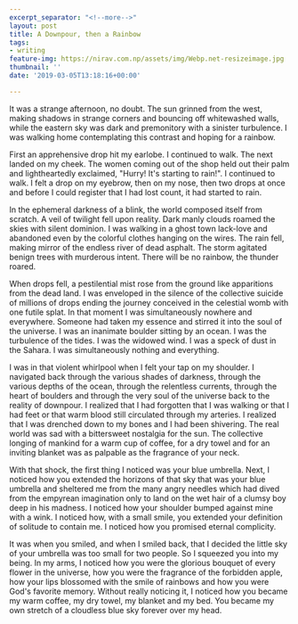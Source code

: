 ```yaml
---
excerpt_separator: "<!--more-->"
layout: post
title: A Downpour, then a Rainbow
tags:
- writing
feature-img: https://nirav.com.np/assets/img/Webp.net-resizeimage.jpg
thumbnail: ''
date: '2019-03-05T13:18:16+00:00'

---
```

It was a strange afternoon, no doubt. The sun grinned from the west, making shadows in strange corners and bouncing off whitewashed walls, while the eastern sky was dark and premonitory with a sinister turbulence. I was walking home contemplating this contrast and hoping for a rainbow.

First an apprehensive drop hit my earlobe. I continued to walk. The next landed on my cheek. The women coming out of the shop held out their palm and lightheartedly exclaimed, "Hurry! It's starting to rain!". I continued to walk. I felt a drop on my eyebrow, then on my nose, then two drops at once and before I could register that I had lost count, it had started to rain.

<!--more-->

In the ephemeral darkness of a blink, the world composed itself from scratch. A veil of twilight fell upon reality. Dark manly clouds roamed the skies with silent dominion. I was walking in a ghost town lack-love and abandoned even by the colorful clothes hanging on the wires. The rain fell, making mirror of the endless river of dead asphalt. The storm agitated benign trees with murderous intent. There will be no rainbow, the thunder roared.

When drops fell, a pestilential mist rose from the ground like apparitions from the dead land. I was enveloped in the silence of the collective suicide of millions of drops ending the journey conceived in the celestial womb with one futile splat. In that moment I was simultaneously nowhere and everywhere. Someone had taken my essence and stirred it into the soul of the universe. I was an inanimate boulder sitting by an ocean. I was the turbulence of the tides. I was the widowed wind. I was a speck of dust in the Sahara. I was simultaneously nothing and everything.

I was in that violent whirlpool when I felt your tap on my shoulder. I navigated back through the various shades of darkness, through the various depths of the ocean, through the relentless currents, through the heart of boulders and through the very soul of the universe back to the reality of downpour. I realized that I had forgotten that I was walking or that I had feet or that warm blood still circulated through my arteries. I realized that I was drenched down to my bones and I had been shivering. The real world was sad with a bittersweet nostalgia for the sun. The collective longing of mankind for a warm cup of coffee, for a dry towel and for an inviting blanket was as palpable as the fragrance of your neck.

With that shock, the first thing I noticed was your blue umbrella. Next, I noticed how you extended the horizons of that sky that was your blue umbrella and sheltered me from the many angry needles which had dived from the empyrean imagination only to land on the wet hair of a clumsy boy deep in his madness. I noticed how your shoulder bumped against mine with a wink. I noticed how, with a small smile, you extended your definition of solitude to contain me. I noticed how you promised eternal complicity.

It was when you smiled, and when I smiled back, that I decided the little sky of your umbrella was too small for two people. So I squeezed you into my being. In my arms, I noticed how you were the glorious bouquet of every flower in the universe, how you were the fragrance of the forbidden apple, how your lips blossomed with the smile of rainbows and how you were God's favorite memory. Without really noticing it, I noticed how you became my warm coffee, my dry towel, my blanket and my bed. You became my own stretch of a cloudless blue sky forever over my head.